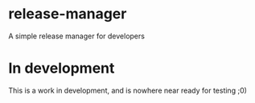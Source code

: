# release-manager
A simple release manager for developers

# In development
This is a work in development, and is nowhere near ready for testing ;0)
